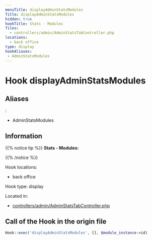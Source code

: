 ```yaml
---
menuTitle: displayAdminStatsModules
Title: displayAdminStatsModules
hidden: true
hookTitle: Stats - Modules
files:
  - controllers/admin/AdminStatsTabController.php
locations:
  - back office
type: display
hookAliases:
 - AdminStatsModules
---
```


# Hook displayAdminStatsModules

## Aliases
: 
 - AdminStatsModules



## Information

{{% notice tip %}}
**Stats - Modules:** 


{{% /notice %}}

Hook locations: 
  - back office

Hook type: display

Located in: 
  - [controllers/admin/AdminStatsTabController.php](https://github.com/PrestaShop/PrestaShop/blob/8.0.x/controllers/admin/AdminStatsTabController.php)

## Call of the Hook in the origin file

```php
Hook::exec('displayAdminStatsModules', [], $module_instance->id)
```